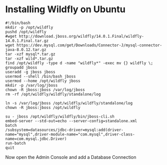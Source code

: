 # Installing Wildfly on Ubuntu

    #!/bin/bash
    mkdir -p /opt/wildfly
    pushd /opt/wildfly
    #wget http://download.jboss.org/wildfly/14.0.1.Final/wildfly-14.0.1.Final.tar.gz
    wget https://dev.mysql.com/get/Downloads/Connector-J/mysql-connector-java-8.0.12.tar.gz
    tar -xzf mysql*.tar.gz
    tar -xzf wild*.tar.gz
    find /opt/wildfly -type d -name "wildfly*" -exec mv {} wildfly \;
    groupadd jboss
    useradd -g jboss jboss
    usermod --shell /bin/bash jboss
    usermod --home /opt/wildfly jboss
    mkdir -p /var/log/jboss
    chown -R jboss:jboss /var/log/jboss
    rm -rf /opt/wildfly/wildfly/standalone/log
    
    ln -s /var/log/jboss /opt/wildfly/wildfly/standalone/log
    chown -R jboss:jboss /opt/wildfly

    su - jboss /opt/wildfly/wildfly/bin/jboss-cli.sh
    embed-server --std-out=echo --server-config=standalone.xml
    batch
    /subsystem=datasources/jdbc-driver=mysql:add(driver-name="mysql",driver-module-name="com.mysql",driver-class-name=com.mysql.jdbc.Driver)
    run-batch
    quit
Now open the Admin Console and add a Database Connection

		

